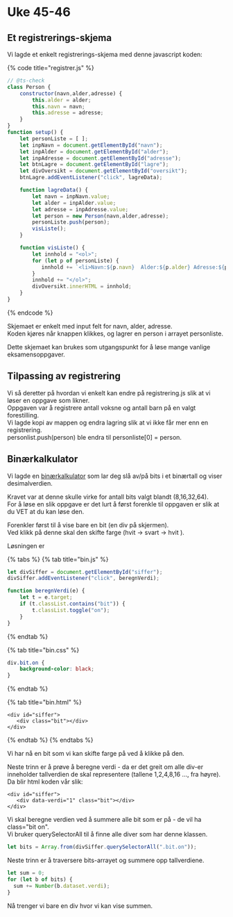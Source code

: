 # Uke 45-46

## Et registrerings-skjema

Vi lagde et enkelt registrerings-skjema med denne javascript koden:

{% code title="registrer.js" %}
```javascript
// @ts-check
class Person {
    constructor(navn,alder,adresse) {
        this.alder = alder;
        this.navn = navn;
        this.adresse = adresse;
    }
}
function setup() {
    let personListe = [ ];
    let inpNavn = document.getElementById("navn");
    let inpAlder = document.getElementById("alder");
    let inpAdresse = document.getElementById("adresse");
    let btnLagre = document.getElementById("lagre");
    let divOversikt = document.getElementById("oversikt");
    btnLagre.addEventListener("click", lagreData);

    function lagreData() {
        let navn = inpNavn.value;
        let alder = inpAlder.value;
        let adresse = inpAdresse.value;
        let person = new Person(navn,alder,adresse);
        personListe.push(person);
        visListe();
    }

    function visListe() {
        let innhold = "<ol>";
        for (let p of personListe) {
           innhold += `<li>Navn:${p.navn}  Alder:${p.alder} Adresse:${p.adresse}</li>`;
        }
        innhold += "</ol>";
        divOversikt.innerHTML = innhold;
    }
}
```
{% endcode %}

Skjemaet er enkelt med input felt for navn, alder, adresse.  
Koden kjøres når knappen klikkes, og lagrer en person i arrayet personliste.

Dette skjemaet kan brukes som utgangspunkt for å løse mange vanlige eksamensoppgaver. 

## Tilpassing av registrering

Vi så deretter på hvordan vi enkelt kan endre på registrering.js slik at vi løser en oppgave som likner.   
Oppgaven var å registrere antall voksne og antall barn på en valgt forestilling.  
Vi lagde kopi av mappen og endra lagring slik at vi ikke får mer enn en registrering.  
personlist.push\(person\)   ble endra til    personliste\[0\] = person.

## Binærkalkulator

Vi lagde en [binærkalkulator](https://github.com/audunhauge/audunhauge.github.io/tree/master/it2/binaer) som lar deg slå av/på bits i et binærtall og viser desimalverdien.

Kravet var at denne skulle virke for antall bits valgt blandt \(8,16,32,64\).  
For å løse en slik oppgave er det lurt å først forenkle til oppgaven er slik at du VET at du kan løse den.

Forenkler først til å vise bare en bit \(en div på skjermen\).  
Ved klikk på denne skal den skifte farge \(hvit -&gt; svart -&gt; hvit \).

Løsningen er 

{% tabs %}
{% tab title="bin.js" %}
```javascript
let divSiffer = document.getElementById("siffer");
divSiffer.addEventListener("click", beregnVerdi);

function beregnVerdi(e) {
    let t = e.target;
    if (t.classList.contains("bit")) {
        t.classList.toggle("on");
    }
}
```
{% endtab %}

{% tab title="bin.css" %}
```css
div.bit.on {
    background-color: black;
}
```
{% endtab %}

{% tab title="bin.html" %}
```markup
<div id="siffer">
   <div class="bit"></div>
</div>
```
{% endtab %}
{% endtabs %}

Vi har nå en bit som vi kan skifte farge på ved å klikke på den.

Neste trinn er å prøve å beregne verdi - da er det greit om alle div-er inneholder tallverdien de skal representere \(tallene 1,2,4,8,16 ..., fra høyre\).  
Da blir html koden vår slik:

```markup
<div id="siffer">
   <div data-verdi="1" class="bit"></div>
</div>
```

Vi skal beregne verdien ved å summere alle bit som er på - de vil ha class="bit on".  
Vi bruker querySelectorAll til å finne alle diver som har denne klassen.

```javascript
let bits = Array.from(divSiffer.querySelectorAll(".bit.on"));
```

Neste trinn er å traversere bits-arrayet og summere opp tallverdiene.

```javascript
let sum = 0;
for (let b of bits) {
  sum += Number(b.dataset.verdi);
}
```

Nå trenger vi bare en div hvor vi kan vise summen.

